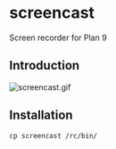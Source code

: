 # screencast
Screen recorder for Plan 9

## Introduction
![screencast.gif](screencast.gif)

## Installation
`cp screencast /rc/bin/`
